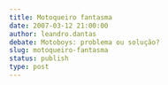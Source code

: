```yaml
---
title: Motoqueiro fantasma
date: 2007-03-12 21:00:00
author: leandro.dantas
debate: Motoboys: problema ou solução?
slug: motoqueiro-fantasma
status: publish 
type: post
---
```



